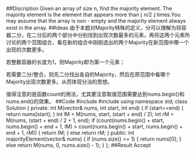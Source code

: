 ##Discription
Given an array of size n, find the majority element. The majority element is the element that appears more than ⌊ n/2 ⌋ times.You may assume that the array is non - empty and the majority element always exist in the array.
##Ideas
由于本题对Majority特殊的定义，分可以理解为将容器二分，在二分后的两个部分中分别找到出现次数最多的元素，再将这两个元素所讨论的两个范围组合，看在新的组合中刚刚选出的两个Majority在新范围中哪一个出现的次数更多。

若整数容器的长度为1，则Majority即为第一个元素；

若需要二分/整合，则先二分找出各自的Majority，然后在原范围中看哪个Majority出现次数更多。从而体现分治的思想。

值得注意的是函数count的用法，尤其要注意取值范围需要达到nums.begin()和nums.end()的效果。
##Code
    #include<iostream>
    #include<vector>
    using namespace std;
    class Solution {
    private:
      int M(vector<int>& nums, int start, int end) {
        if (start==end) {
          return nums[start];
        }
        int lM = M(nums, start, (start + end) / 2);
        int rM = M(nums, (start + end) / 2 + 1, end);
        if (count(nums.begin() + start, nums.begin() + end + 1, lM) > count(nums.begin() + start, nums.begin() + end + 1, rM)) {
          return lM;
        }
        else return rM;
      }
    public:
      int majorityElement(vector<int>& nums) {
        if (nums.size() == 1) {
          return nums[0];
        }
        else return M(nums, 0, nums.size() - 1);
      }
    };
##Result
Accept
